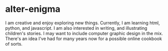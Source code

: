 # alter-enigma 
I am creative and enjoy exploring new things.
Currently, I am learning html, python, and javascript.
I am also interested in writing, and illustrating children's stories.
I may want to include computer graphic design in the mix.
There's an idea I've had for many years now for a possible online cookbook of sorts.
